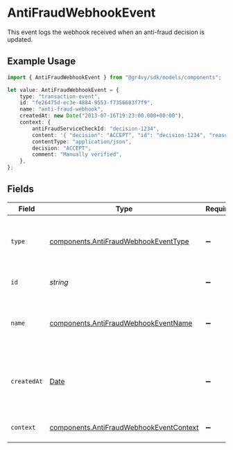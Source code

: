 # AntiFraudWebhookEvent

This event logs the webhook received when an anti-fraud decision is updated.

## Example Usage

```typescript
import { AntiFraudWebhookEvent } from "@gr4vy/sdk/models/components";

let value: AntiFraudWebhookEvent = {
    type: "transaction-event",
    id: "fe26475d-ec3e-4884-9553-f7356683f7f9",
    name: "anti-fraud-webhook",
    createdAt: new Date("2013-07-16T19:23:00.000+00:00"),
    context: {
        antiFraudServiceCheckId: "decision-1234",
        content: '{ "decision": "ACCEPT", "id": "decision-1234", "reason": "Manually verified" }',
        contentType: "application/json",
        decision: "ACCEPT",
        comment: "Manually verified",
    },
};
```

## Fields

| Field                                                                                              | Type                                                                                               | Required                                                                                           | Description                                                                                        | Example                                                                                            |
| -------------------------------------------------------------------------------------------------- | -------------------------------------------------------------------------------------------------- | -------------------------------------------------------------------------------------------------- | -------------------------------------------------------------------------------------------------- | -------------------------------------------------------------------------------------------------- |
| `type`                                                                                             | [components.AntiFraudWebhookEventType](../../models/components/antifraudwebhookeventtype.md)       | :heavy_minus_sign:                                                                                 | The type of this resource. Is always `transaction-event`.                                          | transaction-event                                                                                  |
| `id`                                                                                               | *string*                                                                                           | :heavy_minus_sign:                                                                                 | The unique identifier for this event.                                                              | fe26475d-ec3e-4884-9553-f7356683f7f9                                                               |
| `name`                                                                                             | [components.AntiFraudWebhookEventName](../../models/components/antifraudwebhookeventname.md)       | :heavy_minus_sign:                                                                                 | The name of this resource. Is always `anti-fraud-webhook`.                                         | anti-fraud-webhook                                                                                 |
| `createdAt`                                                                                        | [Date](https://developer.mozilla.org/en-US/docs/Web/JavaScript/Reference/Global_Objects/Date)      | :heavy_minus_sign:                                                                                 | The date and time when this transaction was created in our system.                                 | 2013-07-16T19:23:00.000+00:00                                                                      |
| `context`                                                                                          | [components.AntiFraudWebhookEventContext](../../models/components/antifraudwebhookeventcontext.md) | :heavy_minus_sign:                                                                                 | Additional context for this event.                                                                 |                                                                                                    |